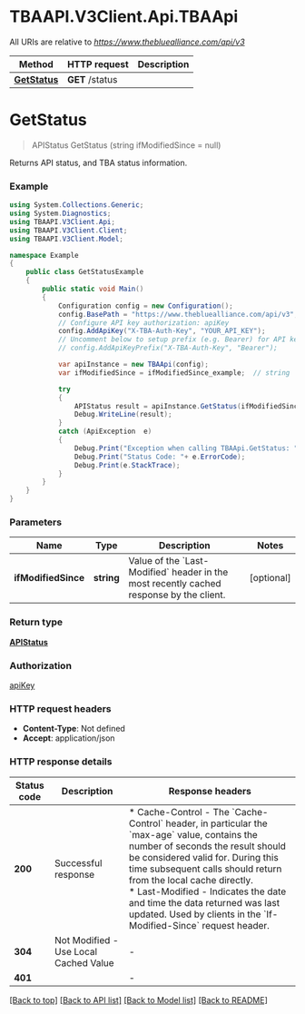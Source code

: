 # TBAAPI.V3Client.Api.TBAApi

All URIs are relative to *https://www.thebluealliance.com/api/v3*

Method | HTTP request | Description
------------- | ------------- | -------------
[**GetStatus**](TBAApi.md#getstatus) | **GET** /status | 


<a name="getstatus"></a>
# **GetStatus**
> APIStatus GetStatus (string ifModifiedSince = null)



Returns API status, and TBA status information.

### Example
```csharp
using System.Collections.Generic;
using System.Diagnostics;
using TBAAPI.V3Client.Api;
using TBAAPI.V3Client.Client;
using TBAAPI.V3Client.Model;

namespace Example
{
    public class GetStatusExample
    {
        public static void Main()
        {
            Configuration config = new Configuration();
            config.BasePath = "https://www.thebluealliance.com/api/v3";
            // Configure API key authorization: apiKey
            config.AddApiKey("X-TBA-Auth-Key", "YOUR_API_KEY");
            // Uncomment below to setup prefix (e.g. Bearer) for API key, if needed
            // config.AddApiKeyPrefix("X-TBA-Auth-Key", "Bearer");

            var apiInstance = new TBAApi(config);
            var ifModifiedSince = ifModifiedSince_example;  // string | Value of the `Last-Modified` header in the most recently cached response by the client. (optional) 

            try
            {
                APIStatus result = apiInstance.GetStatus(ifModifiedSince);
                Debug.WriteLine(result);
            }
            catch (ApiException  e)
            {
                Debug.Print("Exception when calling TBAApi.GetStatus: " + e.Message );
                Debug.Print("Status Code: "+ e.ErrorCode);
                Debug.Print(e.StackTrace);
            }
        }
    }
}
```

### Parameters

Name | Type | Description  | Notes
------------- | ------------- | ------------- | -------------
 **ifModifiedSince** | **string**| Value of the &#x60;Last-Modified&#x60; header in the most recently cached response by the client. | [optional] 

### Return type

[**APIStatus**](APIStatus.md)

### Authorization

[apiKey](../README.md#apiKey)

### HTTP request headers

 - **Content-Type**: Not defined
 - **Accept**: application/json

### HTTP response details
| Status code | Description | Response headers |
|-------------|-------------|------------------|
| **200** | Successful response |  * Cache-Control - The &#x60;Cache-Control&#x60; header, in particular the &#x60;max-age&#x60; value, contains the number of seconds the result should be considered valid for. During this time subsequent calls should return from the local cache directly. <br>  * Last-Modified - Indicates the date and time the data returned was last updated. Used by clients in the &#x60;If-Modified-Since&#x60; request header. <br>  |
| **304** | Not Modified - Use Local Cached Value |  -  |
| **401** |  |  -  |

[[Back to top]](#) [[Back to API list]](../README.md#documentation-for-api-endpoints) [[Back to Model list]](../README.md#documentation-for-models) [[Back to README]](../README.md)

